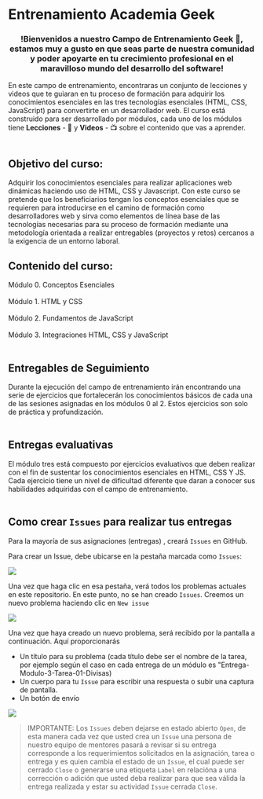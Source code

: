 # Entrenamiento Academia Geek

<h3 align="center"><strong>!Bienvenidos a nuestro Campo de Entrenamiento Geek 🤖,  estamos muy a gusto en que seas parte de nuestra comunidad y poder apoyarte en tu crecimiento profesional en el maravilloso mundo del desarrollo del software!</strong></h3>

En este campo de entrenamiento, encontraras un conjunto de lecciones y videos que te guiaran en tu proceso de formación para adquirir los conocimientos esenciales en las tres tecnologías esenciales (HTML, CSS, JavaScript) para convertirte en un desarrollador web. El curso está construido para ser desarrollado por módulos, cada uno de los módulos tiene   **Lecciones** -   📓   y    **Videos**  -   📺   sobre el contenido que vas a aprender.<br><br>

## Objetivo del curso:

Adquirir los conocimientos esenciales para realizar aplicaciones web dinámicas haciendo uso de HTML, CSS y Javascript. Con este curso se pretende que los beneficiarios tengan los conceptos esenciales que se requieren para introducirse en el camino de formación como desarrolladores web y sirva como elementos de línea base de las tecnologías necesarias para su proceso de formación mediante una metodología orientada a realizar entregables (proyectos y retos) cercanos a la exigencia de un entorno laboral.

## Contenido del curso:
Módulo 0. Conceptos Esenciales<br><br>
Módulo 1. HTML y CSS<br><br>
Módulo 2. Fundamentos de JavaScript<br><br>
Módulo 3. Integraciones HTML, CSS y JavaScript<br><br>

## Entregables de Seguimiento

Durante la ejecución del campo de entrenamiento irán encontrando una serie de ejercicios que fortalecerán los conocimientos básicos de cada una de las sesiones asignadas en los módulos 0 al 2. Estos ejercicios son solo de práctica y profundización.<br><br>

## Entregas evaluativas

El módulo tres está compuesto por ejercicios evaluativos que deben realizar con el fin de sustentar los conocimientos esenciales en HTML, CSS Y JS. Cada ejercicio tiene un nivel de dificultad diferente que daran a conocer sus habilidades adquiridas con el campo de entrenamiento.<br><br>

## Como crear `Issues` para realizar tus entregas

Para la mayoría de sus asignaciones (entregas) , creará `Issues` en GitHub.

Para crear un Issue, debe ubicarse en la pestaña marcada como `Issues`:

![](https://res.cloudinary.com/duzf4vfki/image/upload/v1628031867/ClassroomGitHub/imgIssues1_iqi3fy.png)

Una vez que haga clic en esa pestaña, verá todos los problemas actuales en este repositorio. En este punto, no se han creado `Issues`. Creemos un nuevo problema haciendo clic en `New issue`

![](https://res.cloudinary.com/duzf4vfki/image/upload/v1628032254/ClassroomGitHub/imgIssues2_nf8vzv.png)

Una vez que haya creado un nuevo problema, será recibido por la pantalla a continuación. Aquí proporcionarás
* Un título para su problema (cada título debe ser el nombre de la tarea, por ejemplo según el caso en cada entrega de un módulo es "Entrega-Modulo-3-Tarea-01-Divisas)
* Un cuerpo para tu `Issue` para escribir una respuesta o subir una captura de pantalla.
* Un botón de envío

![](https://res.cloudinary.com/duzf4vfki/image/upload/v1628032906/ClassroomGitHub/imgIssues3_tz17bn.png)


 > IMPORTANTE: Los `Issues` deben dejarse en estado abierto `Open`, de esta manera cada vez que usted crea un `Issue` una persona de nuestro equipo de mentores pasará a revisar si su entrega corresponde a los requerimientos solicitados en la asignación, tarea o entrega y es quien cambia el estado de un `Issue`, el cual puede ser cerrado `Close` o generarse una etiqueta `Label` en relacióna a una corrección o adición que usted deba realizar para que sea válida la entrega realizada y estar su actividad `Issue` cerrada `Close`.




 

